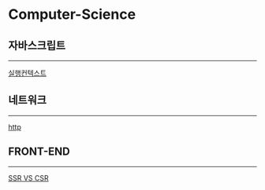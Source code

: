 # Computer-Science

## 자바스크립트

---

[실행컨텍스트](https://github.com/Kimjimin97/Computer-Science/blob/main/Javascript/%EC%8B%A4%ED%96%89%EC%BB%A8%ED%85%8D%EC%8A%A4%ED%8A%B8.md)

## 네트워크

---

[http](https://github.com/Kimjimin97/Computer-Science/tree/main/Network)


## FRONT-END

---

[SSR VS CSR](https://github.com/Kimjimin97/Computer-Science/tree/main/Network)